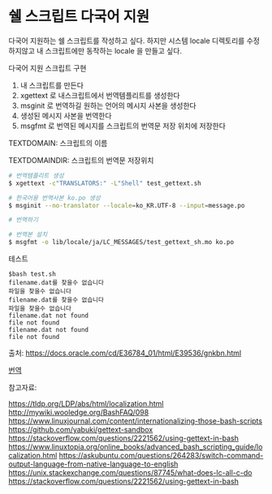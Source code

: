 
# 쉘 스크립트 다국어 지원 


다국어 지원하는 쉘 스크립트를 작성하고 싶다. 하지만 시스템 locale 디렉토리를 수정하지않고 내 스크립트에만 동작하는 locale 을 만들고 싶다.

다국어 지원 스크립트 구현

1. 내 스크립트를 만든다
2. xgettext 로 내스크립트에서 번역템플리트를 생성한다
3. msginit 로 번역하길 원하는 언어의 메시지 사본을 생성한다
4. 생성된 메시지 사본을 번역한다
5. msgfmt 로 번역된 메시지를 스크립트의 번역문 저장 위치에 저장한다

TEXTDOMAIN: 스크립트의 이름

TEXTDOMAINDIR: 스크립트의 번역문 저장위치

``` bash
# 번역템플리트 생성
$ xgettext -c"TRANSLATORS:" -L"Shell" test_gettext.sh

# 한국어용 번역사본 ko.po 생성
$ msginit --no-translator --locale=ko_KR.UTF-8 --input=message.po

# 번역하기

# 번역본 설치
$ msgfmt -o lib/locale/ja/LC_MESSAGES/test_gettext_sh.mo ko.po
```

테스트


```
$bash test.sh
filename.dat를 찾을수 없습니다
파일을 찾을수 없습니다
filename.dat를 찾을수 없습니다
파일을 찾을수 없습니다
filename.dat not found
file not found
filename.dat not found
file not found
```



출처: <https://docs.oracle.com/cd/E36784_01/html/E39536/gnkbn.html>

[번역](reference.md)

참고자료:

https://tldp.org/LDP/abs/html/localization.html
http://mywiki.wooledge.org/BashFAQ/098 
https://www.linuxjournal.com/content/internationalizing-those-bash-scripts 
https://github.com/yabuki/gettext-sandbox  
https://stackoverflow.com/questions/2221562/using-gettext-in-bash
https://www.linuxtopia.org/online_books/advanced_bash_scripting_guide/localization.html
https://askubuntu.com/questions/264283/switch-command-output-language-from-native-language-to-english
https://unix.stackexchange.com/questions/87745/what-does-lc-all-c-do
https://stackoverflow.com/questions/2221562/using-gettext-in-bash 
